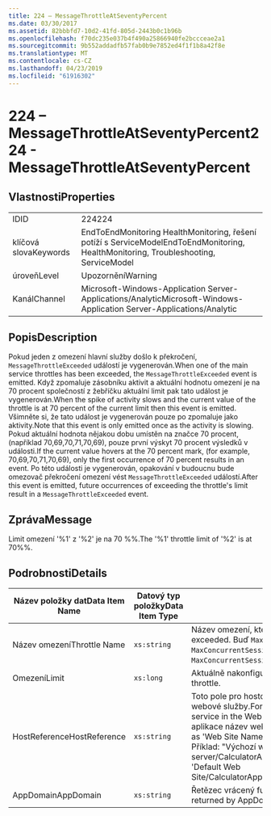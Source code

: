```yaml
---
title: 224 – MessageThrottleAtSeventyPercent
ms.date: 03/30/2017
ms.assetid: 82bbbfd7-10d2-41fd-805d-2443b0c1b96b
ms.openlocfilehash: f70dc235e037b4f490a25866940fe2bccceae2a1
ms.sourcegitcommit: 9b552addadfb57fab0b9e7852ed4f1f1b8a42f8e
ms.translationtype: MT
ms.contentlocale: cs-CZ
ms.lasthandoff: 04/23/2019
ms.locfileid: "61916302"
---
```

# <a name="224---messagethrottleatseventypercent"></a><span data-ttu-id="80306-102">224 – MessageThrottleAtSeventyPercent</span><span class="sxs-lookup"><span data-stu-id="80306-102">224 - MessageThrottleAtSeventyPercent</span></span>
## <a name="properties"></a><span data-ttu-id="80306-103">Vlastnosti</span><span class="sxs-lookup"><span data-stu-id="80306-103">Properties</span></span>  
  
|||  
|-|-|  
|<span data-ttu-id="80306-104">ID</span><span class="sxs-lookup"><span data-stu-id="80306-104">ID</span></span>|<span data-ttu-id="80306-105">224</span><span class="sxs-lookup"><span data-stu-id="80306-105">224</span></span>|  
|<span data-ttu-id="80306-106">klíčová slova</span><span class="sxs-lookup"><span data-stu-id="80306-106">Keywords</span></span>|<span data-ttu-id="80306-107">EndToEndMonitoring HealthMonitoring, řešení potíží s ServiceModel</span><span class="sxs-lookup"><span data-stu-id="80306-107">EndToEndMonitoring, HealthMonitoring, Troubleshooting, ServiceModel</span></span>|  
|<span data-ttu-id="80306-108">úroveň</span><span class="sxs-lookup"><span data-stu-id="80306-108">Level</span></span>|<span data-ttu-id="80306-109">Upozornění</span><span class="sxs-lookup"><span data-stu-id="80306-109">Warning</span></span>|  
|<span data-ttu-id="80306-110">Kanál</span><span class="sxs-lookup"><span data-stu-id="80306-110">Channel</span></span>|<span data-ttu-id="80306-111">Microsoft-Windows-Application Server-Applications/Analytic</span><span class="sxs-lookup"><span data-stu-id="80306-111">Microsoft-Windows-Application Server-Applications/Analytic</span></span>|  
  
## <a name="description"></a><span data-ttu-id="80306-112">Popis</span><span class="sxs-lookup"><span data-stu-id="80306-112">Description</span></span>  
 <span data-ttu-id="80306-113">Pokud jeden z omezení hlavní služby došlo k překročení, `MessageThrottleExceeded` událostí je vygenerován.</span><span class="sxs-lookup"><span data-stu-id="80306-113">When one of the main service throttles has been exceeded, the `MessageThrottleExceeded` event is emitted.</span></span> <span data-ttu-id="80306-114">Když zpomaluje zásobníku aktivit a aktuální hodnotu omezení je na 70 procent společností z žebříčku aktuální limit pak tato událost je vygenerován.</span><span class="sxs-lookup"><span data-stu-id="80306-114">When the spike of activity slows and the current value of the throttle is at 70 percent of the current limit then this event is emitted.</span></span> <span data-ttu-id="80306-115">Všimněte si, že tato událost je vygenerován pouze po zpomaluje jako aktivity.</span><span class="sxs-lookup"><span data-stu-id="80306-115">Note that this event is only emitted once as the activity is slowing.</span></span> <span data-ttu-id="80306-116">Pokud aktuální hodnota nějakou dobu umístěn na značce 70 procent, (například 70,69,70,71,70,69), pouze první výskyt 70 procent výsledků v události.</span><span class="sxs-lookup"><span data-stu-id="80306-116">If the current value hovers at the 70 percent mark, (for example, 70,69,70,71,70,69), only the first occurrence of 70 percent results in an event.</span></span> <span data-ttu-id="80306-117">Po této události je vygenerován, opakování v budoucnu bude omezovač překročení omezení vést `MessageThrottleExceeded` událostí.</span><span class="sxs-lookup"><span data-stu-id="80306-117">After this event is emitted, future occurrences of exceeding the throttle's limit result in a `MessageThrottleExceeded` event.</span></span>  
  
## <a name="message"></a><span data-ttu-id="80306-118">Zpráva</span><span class="sxs-lookup"><span data-stu-id="80306-118">Message</span></span>  
 <span data-ttu-id="80306-119">Limit omezení '%1' z '%2' je na 70 %%.</span><span class="sxs-lookup"><span data-stu-id="80306-119">The '%1' throttle limit of '%2' is at 70%%.</span></span>  
  
## <a name="details"></a><span data-ttu-id="80306-120">Podrobnosti</span><span class="sxs-lookup"><span data-stu-id="80306-120">Details</span></span>  
  
|<span data-ttu-id="80306-121">Název položky dat</span><span class="sxs-lookup"><span data-stu-id="80306-121">Data Item Name</span></span>|<span data-ttu-id="80306-122">Datový typ položky</span><span class="sxs-lookup"><span data-stu-id="80306-122">Data Item Type</span></span>|<span data-ttu-id="80306-123">Popis</span><span class="sxs-lookup"><span data-stu-id="80306-123">Description</span></span>|  
|--------------------|--------------------|-----------------|  
|<span data-ttu-id="80306-124">Název omezení</span><span class="sxs-lookup"><span data-stu-id="80306-124">Throttle Name</span></span>|`xs:string`|<span data-ttu-id="80306-125">Název omezení, která byla překročena.</span><span class="sxs-lookup"><span data-stu-id="80306-125">The name of the throttle that has been exceeded.</span></span> <span data-ttu-id="80306-126">Buď `MaxConcurrentCalls`, `MaxConcurrentInstances`, nebo `MaxConcurrentSessions`,</span><span class="sxs-lookup"><span data-stu-id="80306-126">Either `MaxConcurrentCalls`, `MaxConcurrentInstances`, or `MaxConcurrentSessions`,</span></span>|  
|<span data-ttu-id="80306-127">Omezení</span><span class="sxs-lookup"><span data-stu-id="80306-127">Limit</span></span>|`xs:long`|<span data-ttu-id="80306-128">Aktuálně nakonfigurovaný limit omezení.</span><span class="sxs-lookup"><span data-stu-id="80306-128">The currently configured limit of the throttle.</span></span>|  
|<span data-ttu-id="80306-129">HostReference</span><span class="sxs-lookup"><span data-stu-id="80306-129">HostReference</span></span>|`xs:string`|<span data-ttu-id="80306-130">Toto pole pro hostované webové služby, jednoznačně identifikuje v hierarchii webové služby.</span><span class="sxs-lookup"><span data-stu-id="80306-130">For Web-hosted services, this field uniquely identifies the service in the Web hierarchy.</span></span> <span data-ttu-id="80306-131">Jeho formát je definován jako "virtuální cesta aplikace název webu&#124;virtuální cesta služby&#124;ServiceName".</span><span class="sxs-lookup"><span data-stu-id="80306-131">Its format is defined as 'Web Site Name Application Virtual Path&#124;Service Virtual Path&#124;ServiceName'.</span></span> <span data-ttu-id="80306-132">Příklad: "Výchozí webový server/CalculatorApplication&#124;/CalculatorService.svc&#124;CalculatorService".</span><span class="sxs-lookup"><span data-stu-id="80306-132">Example: 'Default Web Site/CalculatorApplication&#124;/CalculatorService.svc&#124;CalculatorService'.</span></span>|  
|<span data-ttu-id="80306-133">AppDomain</span><span class="sxs-lookup"><span data-stu-id="80306-133">AppDomain</span></span>|`xs:string`|<span data-ttu-id="80306-134">Řetězec vrácený funkcí AppDomain.CurrentDomain.FriendlyName.</span><span class="sxs-lookup"><span data-stu-id="80306-134">The string returned by AppDomain.CurrentDomain.FriendlyName.</span></span>|

